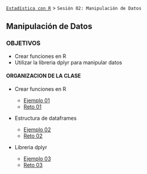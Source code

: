 [`Estadística con R`](../Readme.md) > `Sesión 02: Manipulación de Datos`

## Manipulación de Datos

### OBJETIVOS 
- Crear funciones en R
- Utilizar la libreria dplyr para manipular datos

#### ORGANIZACION DE LA CLASE 

- Crear funciones en R
	- [Ejemplo 01](Ejemplo-01)
	- [Reto 01](Reto-01)

- Estructura de dataframes
	- [Ejemplo 02](Ejemplo-02)
	- [Reto 02](Reto-02)

- Libreria dplyr
	- [Ejemplo 03](Ejemplo-03)
	- [Reto 03](Reto-03)
